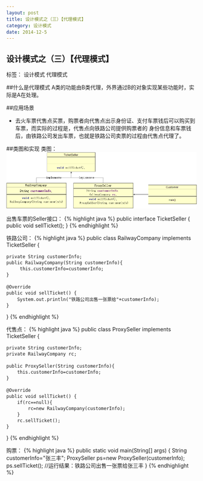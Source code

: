 ```yaml
---
layout: post
title: 设计模式之（三）【代理模式】
category: 设计模式
date: 2014-12-5
---
```


##  设计模式之（三）【代理模式】

标签： 设计模式 代理模式

##什么是代理模式
A类的功能由B类代理，外界通过B的对象实现某些功能时，实际是A在处理。

<!-- more -->

##应用场景
>
- 去火车票代售点买票，购票者向代售点出示身份证、支付车票钱后可以购买到车票，而实际的过程是，代售点向铁路公司提供购票者的
身份信息和车票钱后，由铁路公司发出车票，也就是铁路公司卖票的过程由代售点代理了。

##类图和实现
类图：
![工厂模式类图](/res/img/blogimg/proxy.png)

出售车票的Seller接口：
{% highlight java %}
public interface TicketSeller {
    public void sellTicket();
}
{% endhighlight %}

铁路公司：
{% highlight java %}
public class RailwayCompany implements TicketSeller {

    private String customerInfo;
    public RailwayCompany(String customerInfo){
         this.customerInfo=customerInfo;
    }

    @Override
    public void sellTicket() {
        System.out.println("铁路公司出售一张票给"+customerInfo);
    }
}
{% endhighlight %}

代售点：
{% highlight java %}
public class ProxySeller implements TicketSeller {

    private String customerInfo;
    private RailwayCompany rc;

    public ProxySeller(String customerInfo){
        this.customerInfo=customerInfo;
    }

    @Override
    public void sellTicket() {
        if(rc==null){
            rc=new RailwayCompany(customerInfo);
        }
        rc.sellTicket();
    }
}
{% endhighlight %}

购票：
{% highlight java %}
    public static void main(String[] args) {
        String customerInfo="张三丰";
        ProxySeller ps=new ProxySeller(customerInfo);
        ps.sellTicket();
        //运行结果：铁路公司出售一张票给张三丰
    }
{% endhighlight %}

